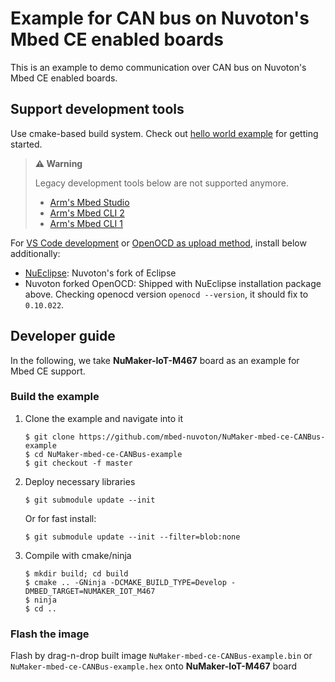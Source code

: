 # Example for CAN bus on Nuvoton's Mbed CE enabled boards

This is an example to demo communication over CAN bus on Nuvoton's Mbed CE enabled boards.

## Support development tools

Use cmake-based build system.
Check out [hello world example](https://github.com/mbed-ce/mbed-ce-hello-world) for getting started.

> **⚠️ Warning**
>
> Legacy development tools below are not supported anymore.
> - [Arm's Mbed Studio](https://os.mbed.com/docs/mbed-os/v6.15/build-tools/mbed-studio.html)
> - [Arm's Mbed CLI 2](https://os.mbed.com/docs/mbed-os/v6.15/build-tools/mbed-cli-2.html)
> - [Arm's Mbed CLI 1](https://os.mbed.com/docs/mbed-os/v6.15/tools/developing-mbed-cli.html)

For [VS Code development](https://github.com/mbed-ce/mbed-os/wiki/Project-Setup:-VS-Code)
or [OpenOCD as upload method](https://github.com/mbed-ce/mbed-os/wiki/Upload-Methods#openocd),
install below additionally:

-   [NuEclipse](https://github.com/OpenNuvoton/Nuvoton_Tools#numicro-software-development-tools): Nuvoton's fork of Eclipse
-   Nuvoton forked OpenOCD: Shipped with NuEclipse installation package above.
    Checking openocd version `openocd --version`, it should fix to `0.10.022`.

## Developer guide

In the following, we take **NuMaker-IoT-M467** board as an example for Mbed CE support.

### Build the example

1.  Clone the example and navigate into it
    ```
    $ git clone https://github.com/mbed-nuvoton/NuMaker-mbed-ce-CANBus-example
    $ cd NuMaker-mbed-ce-CANBus-example
    $ git checkout -f master
    ```

1.  Deploy necessary libraries
    ```
    $ git submodule update --init
    ```
    Or for fast install:
    ```
    $ git submodule update --init --filter=blob:none
    ```

1.  Compile with cmake/ninja
    ```
    $ mkdir build; cd build
    $ cmake .. -GNinja -DCMAKE_BUILD_TYPE=Develop -DMBED_TARGET=NUMAKER_IOT_M467
    $ ninja
    $ cd ..
    ```

### Flash the image

Flash by drag-n-drop built image `NuMaker-mbed-ce-CANBus-example.bin` or `NuMaker-mbed-ce-CANBus-example.hex` onto **NuMaker-IoT-M467** board
